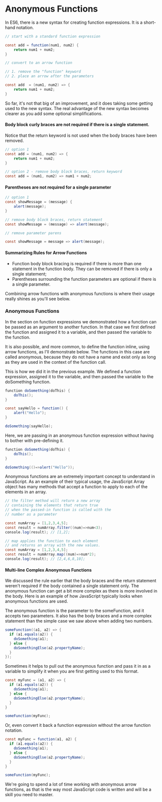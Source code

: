 # Anonymous Functions

In ES6, there is a new syntax for creating function expressions. It is a short-hand notation.

```csharp
// start with a standard function expression

const add = function(num1, num2) {
    return num1 + num2;
}

// convert to an arrow function

// 1. remove the "function" keyword
// 2. place an arrow after the parameters

const add  = (num1, num2) => {
    return num1 + num2;
}
```

So far, it's not that big of an improvement, and it does taking some getting used to the new syntax. The real advantage of the new syntax becomes clearer as you add some optional simplifications.

#### Body block curly braces are not required if there is a single statement.

Notice that the return keyword is not used when the body braces have been removed.

```csharp
// option 1
const add = (num1, num2) => {
    return num1 + num2;
}

// option 2 - remove body block braces, return keyword
const add = (num1, num2) => num1 + num2;


```

#### Parentheses are not required for a single parameter

```csharp
// option 1
const showMessage = (message) {
    alert(message);
}

// remove body block braces, return statement
const showMessage = (message) => alert(message);

// remove parameter parens

const showMessage = message => alert(message);

```

#### Summarizing Rules for Arrow Functions

* Function body block bracing is required if there is more than one statement in the function body. They can be removed if there is only a single statement;
* Parentheses surrounding the function parameters are optional if there is a single parameter.

Combining arrow functions with anonymous functions is where their usage really shines as you'll see below.

### Anonymous Functions

In the section on function expressions we demonstrated how a function can be passed as an argument to another function. In that case we first defined the function and assigned it to a variable, and then passed the variable to the function.

It is also possible, and more common, to define the function inline, using arrow functions, as I'll demonstrate below. The functions in this case are called anonymous, because they do not have a name and exist only as long as they are used in the context of the function call.

This is how we did it in the previous example. We defined a function expression, assigned it to the variable, and then passed the variable to the doSomething function.

```csharp
function doSomething(doThis) {
    doThis();
}

const sayHello = function() {
    alert("Hello");
}

doSomething(sayHello);
```

Here, we are passing in an anonymous function expression without having to bother with pre-defining it.

```csharp
function doSomething(doThis) {
    doThis();
}

doSomething(()=>alert("Hello"));
```

Anonymous functions are an extremely important concept to understand in JavaScript.  As an example of their typical usage, the JavaScript Array object has many methods that accept a function to apply to each of the elements in an array.

```csharp
// the filter method will return a new array
// containing the elements that return true
// when the passed-in function is called with the
// number as a parameter

const numArray = [1,2,3,4,5];
const result = numArray.filter((num)=>num<3);
console.log(result); // [1,2];
```

```csharp
// map applies the function to each element
// and returns an array with the new values.
const numArray = [1,2,3,4,5];
const result = numArray.map((num)=>num*2);
console.log(result); // [2,4,6,8,10];
```

#### Multi-line Complex Anonymous Functions

We discussed the rule earlier that the body braces and the return statement weren't required if the body contained a single statement only. The anonymous function can get a bit more complex as there is more involved in the body. Here is an example of how JavaScript typically looks when anonymous functions are used.

The anonymous function is the parameter to the someFunction, and it accepts two parameters. It also has the body braces and a more complex statement than the simple case we saw above when adding two numbers.

```csharp
someFunction((a1, a2) => {
  if (a1.equals(a2)) {
    doSomething(a1);
  } else {
    doSomethingElse(a2.propertyName);
  }
});
```

Sometimes it helps to pull out the anonymous function and pass it in as a variable to simplify it when you are first getting used to this format.

```csharp
const myFunc = (a1, a2) => {
  if (a1.equals(a2)) {
    doSomething(a1);
  } else {
    doSomethingElse(a2.propertyName);
  }
}

someFunction(myFunc);
```

Or, even convert it back a function expression without the arrow function notation.

```csharp
const myFunc = function(a1, a2) {
  if (a1.equals(a2)) {
    doSomething(a1);
  } else {
    doSomethingElse(a2.propertyName);
  }
}

someFunction(myFunc);
```

We're going to spend a lot of time working with anonymous arrow functions, as that is the way most JavaScript code is written and will be a skill you need to master.

